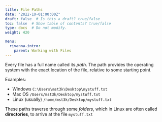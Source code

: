 ```yaml
---
title: File Paths
date: "2022-10-01:00:00Z"
draft: false  # Is this a draft? true/false
toc: false  # Show table of contents? true/false
type: docs  # Do not modify.
weight: 420

menu:
  rivanna-intro:
    parent: Working with Files
---
```


Every file has a full name called its _path_. The path provides the operating system with the exact location of the file, relative to some starting point.

Examples:
* Windows
    `C:\Users\mst3k\Desktop\mystuff.txt`
* Mac OS
    `/Users/mst3k/Desktop/mystuff.txt`
* Linux (usually)
    `/home/mst3k/Desktop/mystuff.txt`

These paths traverse through some _folders_, which in Linux are often called **directories**, to arrive at the file `mystuff.txt`
